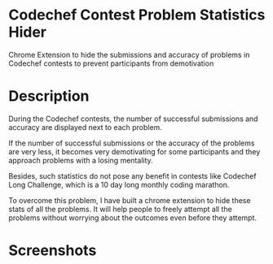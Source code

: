 # Codechef Contest Problem Statistics Hider
Chrome Extension to hide the submissions and accuracy of problems in Codechef contests to prevent participants from demotivation

# Description

During the Codechef contests, the number of successful submissions and accuracy are displayed next to each problem.

If the number of successful submissions or the accuracy of the problems are very less, it becomes very demotivating for some participants and they approach problems with a losing mentality.

Besides, such statistics do not pose any benefit in contests like Codechef Long Challenge, which is a 10 day long monthly coding marathon.

To overcome this problem, I have built a chrome extension to hide these stats of all the problems. It will help people to freely attempt all the problems without worrying about the outcomes even before they attempt.

# Screenshots